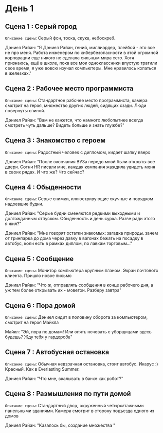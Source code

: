 # День 1
## Сцена 1 : Серый город

`Описание сцены`: Серый фон, тоска, скука, небоскреб.

Дэниел Райан: "Я Дэниел Райан, гений, миллиардер, плейбой - это все не про меня. Работа инженером по кибербезопасности в этой огромной корпорации еще никого не сделала сильным мира сего. Хотя признаюсь, ещё в школе, пока все мои одноклассники впустую тратили свое время, я уже вовсю изучал компьютеры. Мне нравилось копаться в железках."

## Сцена 2 : Рабочее место программиста 

`Описание сцены`: Стандартное рабочее место программиста, камера смотрит на героя, множество других людей, сидящих сзади. Люди повернуты спиной.

Дэниел Райан: "Вам не кажется, что намного любопытнее всегда смотреть чуть дальше? Видеть больше и знать глужбе?"

## Сцена 3 : Знакомство с героем 

`Описание сцены`: Радостный человек с дипломом, кидает шапку вверх

Дэниел Райан: "После окончания ВУЗа передо мной были открыты все двери. Сотни HR писали мне, каждая компания жаждила увидеть меня в своих рядах. И что же? Что сейчас? 

## Сцена 4 : Обыденности

`Описание сцены`: Серые снимки, иллюстрирующие скучные и порядком надоевшие будни.

Дэниел Райан: "Серые будни сменяются редкими выходными и долгожданным отпуском. Обыденность и день сурка. Разве ради этого я жил?"

Дэниел Райан: "Мне говорят остатки знакомых: загадка природы. зачем от гринпарка до дома через давку в вагонах бежать на посадку в автобус, коли есть в рамках диплом, по лавкам торговым..."

## Сцена 5 : Сообщение

`Описание сцены`: Монитор компьютера крупным планом. Экран почтового клиента. Пришло новое письмо

Дэниал Райан: "Что ж, отправлять сообщения в конце рабочего дня, а уж тем более открывать их - моветон. Разберу завтра"

## Сцена 6 : Пора домой

`Описание сцены`: Дэниел сидит в половину оборота за компьютером, смотрит на героя Майкла

Майкл: "Эй, пора по домам! Или опять ночевать с уборщицами здесь будешь? Жду тебя у гардероба"

## Сцена 7 : Автобусная остановка

`Описание сцены`: Обычная невзрачная остановка, стоит автобус. Икарус :) Красный. Как в Everlasting Summer.

Дэниел Райан: "Что мне, вкалывать в банке как робот?"

## Сцена 8 : Размышления по пути домой

`Описание сцены`: Стандартный двор, окруженный четырхэтажными панельными зданиями. Камера смотрит в сторону подъезда одного из домов

Дэниел Райан: "Казалось бы, создание множества "

